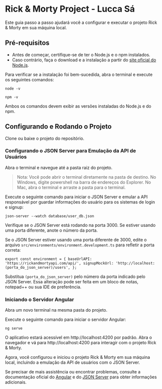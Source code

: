 # Rick & Morty Project - Lucca Sá

Este guia passo a passo ajudará você a configurar e executar o projeto Rick & Morty em sua máquina local.

## Pré-requisitos

- Antes de começar, certifique-se de ter o Node.js e o npm instalados.
- Caso contrário, faça o download e a instalação a partir do [site oficial do Node.js](https://nodejs.org/en/download).

Para verificar se a instalação foi bem-sucedida, abra o terminal e execute os seguintes comandos:

`node -v`

`npm -v`


Ambos os comandos devem exibir as versões instaladas do Node.js e do npm.

## Configurando e Rodando o Projeto

Clone ou baixe o projeto do repositório.


### Configurando o JSON Server para Emulação da API de Usuários

Abra o terminal e navegue até a pasta raiz do projeto.

> Nota: Você pode abrir o terminal diretamente na pasta de destino. No Windows, digite powershell na barra de endereços do Explorer. No Mac, abra o terminal e arraste a pasta para o terminal.

Execute o seguinte comando para iniciar o JSON Server e emular a API responsável por guardar informações do usuário para os sistemas de login e signup:

`json-server --watch database/user_db.json`

Verifique se o JSON Server está rodando na porta 3000. Se estiver usando uma porta diferente, anote o número da porta.

Se o JSON Server estiver usando uma porta diferente de 3000, edite o arquivo `src/environments/environment.development.ts` para refletir a porta correta:

 `export const environment = {
  baseUrlAPI: 'https://rickandmortyapi.com/api/',
  signupMockUrl: 'http://localhost:(porta_do_json_server)/users',
};`


Substitua `(porta_do_json_server)` pelo número da porta indicado pelo JSON Server.
Essa alteração pode ser feita em um bloco de notas, notepad++ ou sua IDE de preferência.


### Iniciando o Servidor Angular

Abra um novo terminal na mesma pasta do projeto.

Execute o seguinte comando para iniciar o servidor Angular:

`ng serve`


O aplicativo estará acessível em http://localhost:4200 por padrão. Abra o navegador e vá para http://localhost:4200 para interagir com o projeto Rick & Morty.

Agora, você configurou e iniciou o projeto Rick & Morty em sua máquina local, incluindo a emulação da API de usuários com o JSON Server.

Se precisar de mais assistência ou encontrar problemas, consulte a documentação oficial do [Angular](url) e do [JSON Server](url) para obter informações adicionais.

